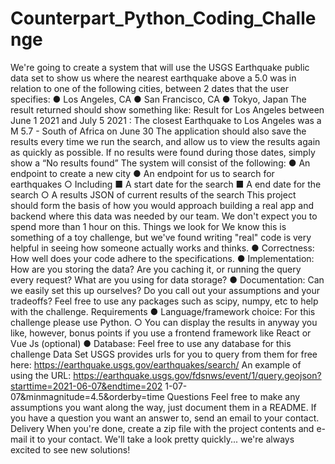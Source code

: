 # Counterpart_Python_Coding_Challenge
 We're going to create a system that will use the USGS Earthquake public data set to show us where the nearest earthquake above a 5.0 was in relation to one of the following cities, between 2 dates that the user specifies: ● Los Angeles, CA ● San Francisco, CA ● Tokyo, Japan The result returned should show something like: Result for Los Angeles between June 1 2021 and July 5 2021 : The closest Earthquake to Los Angeles was a M 5.7 - South of Africa on June 30 The application should also save the results every time we run the search, and allow us to view the results again as quickly as possible. If no results were found during those dates, simply show a “No results found” The system will consist of the following: ● An endpoint to create a new city ● An endpoint for us to search for earthquakes ○ Including ■ A start date for the search ■ A end date for the search ○ A results JSON of current results of the search This project should form the basis of how you would approach building a real app and backend where this data was needed by our team. We don't expect you to spend more than 1 hour on this. Things we look for We know this is something of a toy challenge, but we've found writing "real" code is very helpful in seeing how someone actually works and thinks. ● Correctness: How well does your code adhere to the specifications. ● Implementation: How are you storing the data? Are you caching it, or running the query every request? What are you using for data storage? ● Documentation: Can we easily set this up ourselves? Do you call out your assumptions and your tradeoffs? Feel free to use any packages such as scipy, numpy, etc to help with the challenge. Requirements ● Language/framework choice: For this challenge please use Python. ○ You can display the results in anyway you like, however, bonus points if you use a frontend framework like React or Vue Js (optional) ● Database: Feel free to use any database for this challenge Data Set USGS provides urls for you to query from them for free here: https://earthquake.usgs.gov/earthquakes/search/ An example of using the URL: https://earthquake.usgs.gov/fdsnws/event/1/query.geojson?starttime=2021-06-07&endtime=202 1-07-07&minmagnitude=4.5&orderby=time Questions Feel free to make any assumptions you want along the way, just document them in a README. If you have a question you want an answer to, send an email to your contact. Delivery When you're done, create a zip file with the project contents and e-mail it to your contact. We'll take a look pretty quickly... we're always excited to see new solutions!
